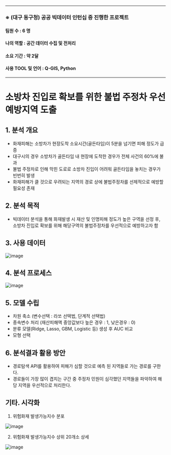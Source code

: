 ***
### ※ (대구 동구청) 공공 빅데이터 인턴십 중 진행한 프로젝트
#### 팀원 수 : 6 명
#### 나의 역할 : 공간 데이터 수집 및 전처리
#### 소요 기간 : 약 2달
#### 사용 TOOL 및 언어 : Q-GIS, Python
***
# 소방차 진입로 확보를 위한 불법 주정차 우선예방지역 도출

## 1. 분석 개요
* 화재피해는 소방차가 현장도착 소요시간(골든타임)이 5분을 넘기면 피해 정도가 급증
* 대구시의 경우 소방차가 골든타임 내 현장에 도착한 경우가 전체 사건의 60%에 불과
* 불법 주정차로 인해 막힌 도로로 소방차 진입이 어려워 골든타임을 놓치는 경우가 빈번히 발생
* 화재피해가 클 것으로 우려되는 지역의 경로 상에 불법주정차를 선제적으로 예방할 필요성 존재

## 2. 분석 목적
* 빅데이터 분석을 통해 화재발생 시 재산 및 인명피해 정도가 높은 구역을 선정 후, 소방차 진입로 확보를 위해 해당구역의 불법주정차를 우선적으로 예방하고자 함

## 3. 사용 데이터
![image](https://user-images.githubusercontent.com/46258393/109472069-0070e500-7ab5-11eb-905e-3c0834e46dd8.png)


## 4. 분석 프로세스
![image](https://user-images.githubusercontent.com/46258393/109472109-0e266a80-7ab5-11eb-89d1-b39dd2eab8f9.png)


## 5. 모델 수립
* 차원 축소 (변수선택 : 라쏘 선택법, 단계적 선택법)
* 종속변수 처리 (재산피해액 중앙값보다 높은 경우 : 1, 낮은경우 : 0)
* 분류 모델(Ridge, Lasso, GBM, Logistic 등) 생성 후 AUC 비교
* 모형 선택

## 6. 분석결과 활용 방안
* 경로탐색 API를 활용하여 피해가 심할 것으로 예측 된 지역들로 가는 경로를 구한다.
* 경로들이 가장 많이 겹치는 구간 중 주정차 민원이 심각했던 지역들을 파악하여 해당 지역을 우선적으로 처리한다.


## 기타. 시각화
1. 위험화재 발생가능지수 분포  

![image](https://user-images.githubusercontent.com/46258393/109498555-f2cc5700-7ad6-11eb-92b3-9d6ad7a85a3c.png)

2. 위험화재 발생가능지수 상위 20개소 상세  

![image](https://user-images.githubusercontent.com/46258393/109498661-1e4f4180-7ad7-11eb-8a70-9016664931ae.png)




